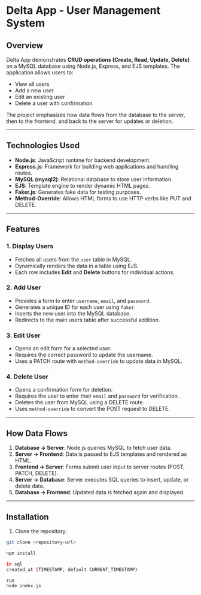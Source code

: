 # Delta App - User Management System

## Overview

Delta App  demonstrates **CRUD operations (Create, Read, Update, Delete)** on a MySQL database using Node.js, Express, and EJS templates. The application allows users to:

- View all users
- Add a new user
- Edit an existing user
- Delete a user with confirmation

The project emphasizes how data flows from the database to the server, then to the frontend, and back to the server for updates or deletion.

---

## Technologies Used

- **Node.js**: JavaScript runtime for backend development.
- **Express.js**: Framework for building web applications and handling routes.
- **MySQL (mysql2)**: Relational database to store user information.
- **EJS**: Template engine to render dynamic HTML pages.
- **Faker.js**: Generates fake data for testing purposes.
- **Method-Override**: Allows HTML forms to use HTTP verbs like PUT and DELETE.

---

## Features

### 1. Display Users

- Fetches all users from the `user` table in MySQL.
- Dynamically renders the data in a table using EJS.
- Each row includes **Edit** and **Delete** buttons for individual actions.

### 2. Add User

- Provides a form to enter `username`, `email`, and `password`.
- Generates a unique ID for each user using `faker`.
- Inserts the new user into the MySQL database.
- Redirects to the main users table after successful addition.

### 3. Edit User

- Opens an edit form for a selected user.
- Requires the correct password to update the username.
- Uses a PATCH route with `method-override` to update data in MySQL.

### 4. Delete User

- Opens a confirmation form for deletion.
- Requires the user to enter their `email` and `password` for verification.
- Deletes the user from MySQL using a DELETE route.
- Uses `method-override` to convert the POST request to DELETE.

---

## How Data Flows

1. **Database → Server**: Node.js queries MySQL to fetch user data.
2. **Server → Frontend**: Data is passed to EJS templates and rendered as HTML.
3. **Frontend → Server**: Forms submit user input to server routes (POST, PATCH, DELETE).
4. **Server → Database**: Server executes SQL queries to insert, update, or delete data.
5. **Database → Frontend**: Updated data is fetched again and displayed.

---

## Installation

1. Clone the repository:

```bash
git clone <repository-url>

npm install

in sql
created_at (TIMESTAMP, default CURRENT_TIMESTAMP)

run
node index.js
